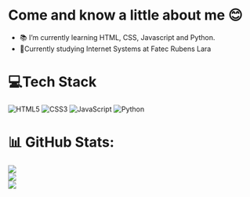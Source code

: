 <h1> Come and know a little about me 😊</h1>

- 📚 I’m currently learning HTML, CSS, Javascript and Python.
- 📖Currently studying Internet Systems at Fatec Rubens Lara


 # 💻Tech Stack 
 ![HTML5](https://img.shields.io/badge/html5-%23E34F26.svg?style=flat&logo=html5&logoColor=white)
 ![CSS3](https://img.shields.io/badge/css3-%231572B6.svg?style=flat&logo=css3&logoColor=white)
 ![JavaScript](https://img.shields.io/badge/javascript-%23323330.svg?style=flat&logo=javascript&logoColor=%23F7DF1E)
 ![Python](https://img.shields.io/badge/-Python-05122A?style=flat&logo=python)&nbsp;
 # 📊 GitHub Stats:
![](https://github-readme-stats.vercel.app/api?username=sheroques&theme=dark&hide_border=false&include_all_commits=true&count_private=false)<br/>
![](https://github-readme-streak-stats.herokuapp.com/?user=sheroques&theme=dark&hide_border=false)<br/>
![](https://github-readme-stats.vercel.app/api/top-langs/?username=sheroques&theme=dark&hide_border=false&include_all_commits=true&count_private=false&layout=compact)
